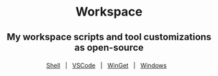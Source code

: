 <h1 align="center">
    <p>Workspace<p>
</h1>

<h2 align="center">
     <p>My workspace scripts and tool customizations as open-source<p>
</h2>


<div align="center">

[Shell](Shell%20Customization/PowerShell/README.md)&nbsp;&nbsp;&nbsp;|&nbsp;&nbsp;&nbsp;[VSCode](VSCode/README.md)&nbsp;&nbsp;&nbsp;|&nbsp;&nbsp;&nbsp;[WinGet](WinGet/README.md)&nbsp;&nbsp;&nbsp;|&nbsp;&nbsp;&nbsp;[Windows](Windows/README.md)&nbsp;&nbsp;&nbsp;

</div>